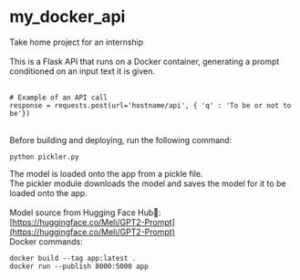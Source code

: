 # my_docker_api
Take home project for an internship
<br><br>
This is a Flask API that runs on a Docker container, generating a prompt conditioned on an input text it is given.
<br><br>

```
# Example of an API call
response = requests.post(url='hostname/api', { 'q' : 'To be or not to be'})
```

<br>
Before building and deploying, run the following command:<br>

```
python pickler.py
```

The model is loaded onto the app from a pickle file.<br>
The pickler module downloads the model and saves the model for it to be loaded onto the app.<br>
<br>
Model source from Hugging Face Hub:hugs::<br>
[https://huggingface.co/Meli/GPT2-Prompt](https://huggingface.co/Meli/GPT2-Prompt)
<br>
Docker commands:
```
docker build --tag app:latest .
docker run --publish 8000:5000 app
```
